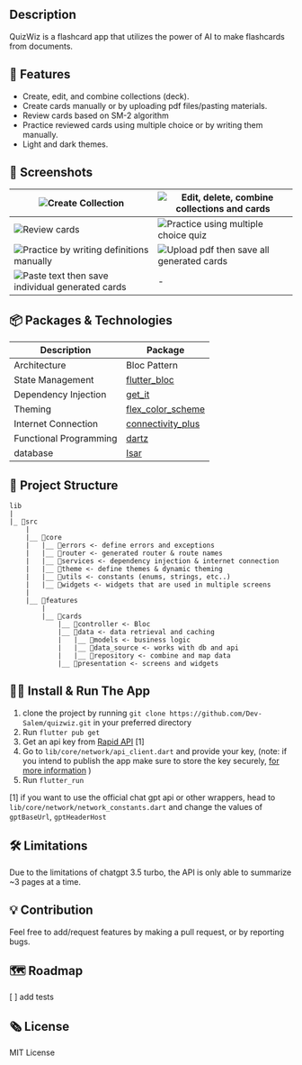 ## Description
QuizWiz is a flashcard app that utilizes the power of AI to make flashcards from documents.

## 📌 Features
- Create, edit, and combine collections (deck).
- Create cards manually or by uploading pdf files/pasting materials.
- Review cards based on SM-2 algorithm 
- Practice reviewed cards using multiple choice or by writing them manually.
- Light and dark themes.

## 📸 Screenshots

|  ![Create Collection](https://s12.gifyu.com/images/SWyEz.gif)|  ![Edit, delete, combine collections and cards](https://s11.gifyu.com/images/SWyEb.gif) |
|-------|--------|
|![Review cards](https://s11.gifyu.com/images/SWyEL.gif) | ![Practice using multiple choice quiz](https://s12.gifyu.com/images/SWyEs.gif) |
| ![Practice by writing definitions manually](https://s12.gifyu.com/images/SWyES.gif) |  ![Upload pdf then save all generated cards](https://s12.gifyu.com/images/SWyE2.gif) |
|![Paste text then save individual generated cards](https://s11.gifyu.com/images/SWyEM.gif)| - |





## 📦 Packages & Technologies

| Description    |   Package |
| ---------| -------|
| Architecture | Bloc Pattern|
| State Management | [flutter_bloc](https://pub.dev/packages/flutter_bloc)
| Dependency Injection | [get_it](https://pub.dev/packages/get_it)
| Theming | [flex_color_scheme](https://pub.dev/packages/flex_color_scheme) |
| Internet Connection | [connectivity_plus](https://pub.dev/packages/connectivity_plus) |
| Functional Programming | [dartz](https://pub.dev/packages/dartz) |
| database | [Isar](https://pub.dev/packages/isar) |

  
## 🩻 Project Structure  

```
lib
|
|_ 📁src
	|
	|__ 📁core
	|	|__ 📁errors <- define errors and exceptions
	|	|__ 📁router <- generated router & route names
	|	|__ 📁services <- dependency injection & internet connection
	|	|__ 📁theme <- define themes & dynamic theming
	|	|__ 📁utils <- constants (enums, strings, etc..)
	|	|__ 📁widgets <- widgets that are used in multiple screens
	|
	|__ 📁features
		|
		|__ 📁cards
			|__ 📁controller <- Bloc
			|__ 📁data <- data retrieval and caching
			|	|__ 📁models <- business logic
			|	|__ 📁data_source <- works with db and api
			|	|__ 📁repository <- combine and map data
			|__ 📁presentation <- screens and widgets
```

## 🏃‍♂️ Install & Run The App
1. clone the project by running `git clone https://github.com/Dev-Salem/quizwiz.git` in your preferred directory
2. Run `flutter pub get`
3. Get an api key from [Rapid API](https://rapidapi.com/haxednet/api/chatgpt-api8) [1]
4. Go to `lib/core/network/api_client.dart` and provide your key, (note: if you intend to publish the app make sure to store the key securely, [for more information](https://www.google.com/url?sa=t&rct=j&q=&esrc=s&source=web&cd=&cad=rja&uact=8&ved=2ahUKEwjh3oK02p6AAxW7TaQEHVDhAmwQFnoECA0QAw&url=https%3A%2F%2Fcodewithandrea.com%2Farticles%2Fflutter-api-keys-dart-define-env-files%2F&usg=AOvVaw0UjTuo12ak9YdRK1uZigSe&opi=89978449) )
5. Run `flutter_run`

[1] if you want to use the official chat gpt api or other wrappers, head to `lib/core/network/network_constants.dart` and change the values of `gptBaseUrl`, `gptHeaderHost` 

## 🛠️ Limitations
Due to the limitations of chatgpt 3.5 turbo, the API is only able to summarize ~3 pages at a time.

## 💡 Contribution
Feel free to add/request features by making a pull request, or by reporting bugs.

## 🗺️ Roadmap
[  ] add tests

## 🗞️ License
MIT License

